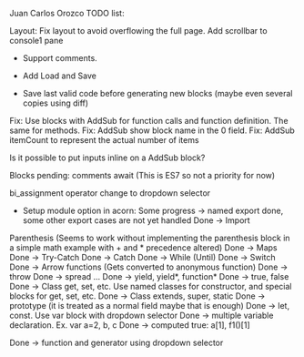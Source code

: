 Juan Carlos Orozco TODO list:

Layout:
Fix layout to avoid overflowing the full page.
Add scrollbar to console1 pane

- Support comments.

- Add Load and Save

- Save last valid code before generating new blocks (maybe even several copies using diff)

Fix: Use blocks with AddSub for function calls and function definition. The same for methods.
Fix: AddSub show block name in the 0 field.
Fix: AddSub itemCount to represent the actual number of items

Is it possible to put inputs inline on a AddSub block?

Blocks pending:
comments
await (This is ES7 so not a priority for now)

bi_assignment operator change to dropdown selector

- Setup module option in acorn:
Some progress -> named export done, some other export cases are not yet handled
Done -> Import

Parenthesis (Seems to work without implementing the parenthesis block in a simple math example with + and * precedence altered)
Done -> Maps
Done -> Try-Catch
Done -> Catch
Done -> While (Until)
Done -> Switch
Done -> Arrow functions (Gets converted to anonymous function)
Done -> throw
Done -> spread ...
Done -> yield, yield*, function*
Done -> true, false
Done -> Class get, set, etc. Use named classes for constructor, and special blocks for get, set, etc.
Done -> Class extends, super, static
Done -> prototype (it is treated as a normal field maybe that is enough)
Done -> let, const. Use var block with dropdown selector
Done -> multiple variable declaration. Ex. var a=2, b, c
Done -> computed true: a[1], f1()[1]

Done -> function and generator using dropdown selector

